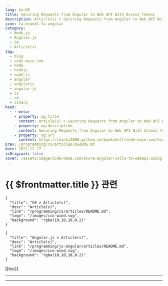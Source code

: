```yaml
---
lang: ko-KR
title: Securing Requests from Angular to Web API With Access Tokens
description: Article(s) > Securing Requests from Angular to Web API With Access Tokens
icon: fa-brands fa-angular
category: 
  - Node.js
  - Angular.js
  - C#
  - Article(s)
tag: 
  - blog
  - code-maze.com
  - node
  - nodejs
  - node-js
  - angular
  - angularjs
  - angular-js
  - cs
  - c#
  - csharp
head:  
  - - meta:
    - property: og:title
      content: Article(s) > Securing Requests from Angular to Web API With Access Tokens
    - property: og:description
      content: Securing Requests from Angular to Web API With Access Tokens
    - property: og:url
      content: https://chanhi2000.github.io/bookshelf/code-maze.com/ecure-angular-calls-to-webapi-using-access-to.html
prev: /programming/cs/articles/README.md
date: 2021-12-27
isOriginal: false
cover: /assets/image/code-maze.com/ecure-angular-calls-to-webapi-using-access-to/banner.png
---
```


# {{ $frontmatter.title }} 관련

```component VPCard
{
  "title": "C# > Article(s)",
  "desc": "Article(s)",
  "link": "/programming/cs/articles/README.md",
  "logo": "/images/ico-wind.svg",
  "background": "rgba(10,10,10,0.2)"
}
```

```component VPCard
{
  "title": "Angular.js > Article(s)",
  "desc": "Article(s)",
  "link": "/programming/js-angular/articles/README.md",
  "logo": "/images/ico-wind.svg",
  "background": "rgba(10,10,10,0.2)"
}
```

[[toc]]

---

<SiteInfo
  name="Securing Requests from Angular to Web API With Access Tokens"
  desc="Let's learn how to extract Access Token from the user object and use it inside the Angular request to access prtected API resources."
  url="https://code-maze.com/ecure-angular-calls-to-webapi-using-access-to/"
  logo="/assets/image/code-maze.com/favicon.png"
  preview="/assets/image/code-maze.com/ecure-angular-calls-to-webapi-using-access-to/banner.png"/>

<!-- TODO: 작성 -->

---

<TagLinks />